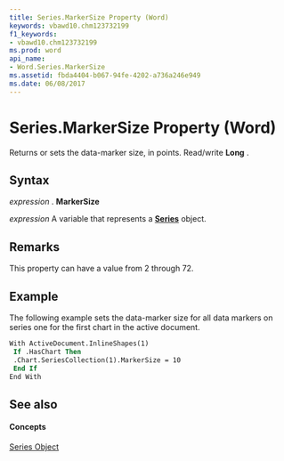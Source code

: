 ```yaml
---
title: Series.MarkerSize Property (Word)
keywords: vbawd10.chm123732199
f1_keywords:
- vbawd10.chm123732199
ms.prod: word
api_name:
- Word.Series.MarkerSize
ms.assetid: fbda4404-b067-94fe-4202-a736a246e949
ms.date: 06/08/2017
---
```



# Series.MarkerSize Property (Word)

Returns or sets the data-marker size, in points. Read/write  **Long** .


## Syntax

 _expression_ . **MarkerSize**

 _expression_ A variable that represents a **[Series](Word.Series.md)** object.


## Remarks

This property can have a value from 2 through 72. 


## Example

The following example sets the data-marker size for all data markers on series one for the first chart in the active document.


```vb
With ActiveDocument.InlineShapes(1) 
 If .HasChart Then 
 .Chart.SeriesCollection(1).MarkerSize = 10 
 End If 
End With 

```


## See also


#### Concepts


[Series Object](Word.Series.md)

